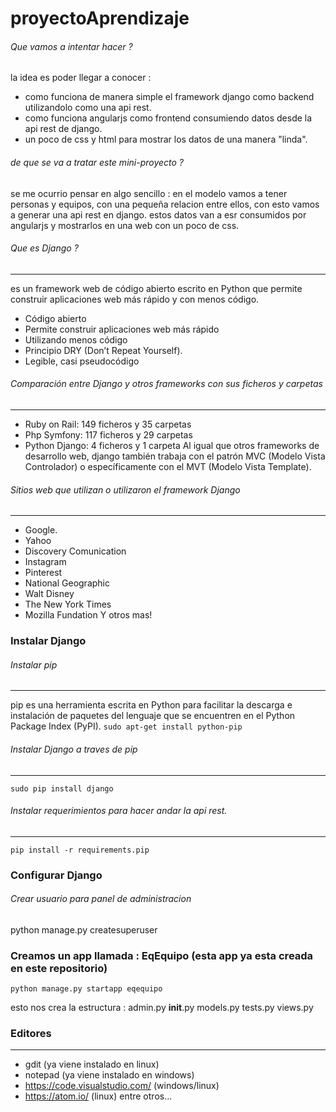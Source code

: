 # proyectoAprendizaje

###### Que vamos a intentar hacer ?
la idea es poder llegar a conocer :
* como funciona de manera simple el framework django como backend utilizandolo como una api rest.
* como funciona angularjs como frontend consumiendo datos desde la api rest de django.
* un poco de css y html para mostrar los datos de una manera "linda".

###### de que se va a tratar este mini-proyecto ?
se me ocurrio pensar en algo sencillo :
en el modelo vamos a tener personas y equipos, con una pequeña relacion entre ellos, con esto vamos a generar una api rest en django.
estos datos van a esr consumidos por angularjs y mostrarlos en una web con un poco de css.

###### Que es Django ?
------
es un framework web de código abierto escrito en Python que permite construir aplicaciones web más rápido y con menos código.

* Código abierto
* Permite construir aplicaciones web más rápido
* Utilizando menos código
* Principio DRY (Don’t Repeat Yourself).
* Legible, casi pseudocódigo

###### Comparación entre Django y otros frameworks con sus ficheros y carpetas
------
* Ruby on Rail: 149 ficheros y 35 carpetas
* Php Symfony: 117 ficheros y 29 carpetas
* Python Django: 4 ficheros y 1 carpeta
Al igual que otros frameworks de desarrollo web, django también trabaja con el patrón MVC (Modelo Vista Controlador) o específicamente con el MVT (Modelo Vista Template). 


###### Sitios web que utilizan o utilizaron el framework Django
------
* Google.
* Yahoo
* Discovery Comunication
* Instagram
* Pinterest
* National Geographic
* Walt Disney
* The New York Times
* Mozilla Fundation
Y otros mas!

### Instalar Django

###### Instalar pip
------
pip es una herramienta escrita en Python para facilitar la descarga e instalación de paquetes del lenguaje que se encuentren en el Python Package Index (PyPI).
```sudo apt-get install python-pip```

###### Instalar Django a traves de pip
------
```sudo pip install django```

###### Instalar requerimientos para hacer andar la api rest.
------
```pip install -r requirements.pip ```


### Configurar Django

###### Crear usuario para panel de administracion
python manage.py createsuperuser 


### Creamos un app llamada : EqEquipo (esta app ya esta creada en este repositorio)
```python manage.py startapp eqequipo```

esto nos crea la estructura :
admin.py
__init__.py
models.py
tests.py
views.py 


### Editores
-----
* gdit (ya viene instalado en linux)
* notepad (ya viene instalado en windows)
* https://code.visualstudio.com/ (windows/linux)
* https://atom.io/ (linux)
entre otros...


